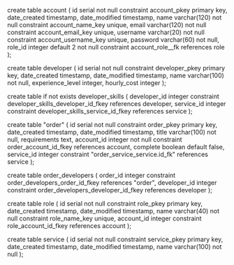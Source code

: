 create table account
(
	id serial not null
		constraint account_pkey
			primary key,
	date_created timestamp,
	date_modified timestamp,
	name varchar(120) not null
		constraint account_name_key
			unique,
	email varchar(120) not null
		constraint account_email_key
			unique,
	username varchar(20) not null
		constraint account_username_key
			unique,
	password varchar(60) not null,
	role_id integer default 2 not null
		constraint account_role__fk
			references role
);

create table developer
(
	id serial not null
		constraint developer_pkey
			primary key,
	date_created timestamp,
	date_modified timestamp,
	name varchar(100) not null,
	experience_level integer,
	hourly_cost integer
);

create table if not exists developer_skills
(
	developer_id integer
		constraint developer_skills_developer_id_fkey
			references developer,
	service_id integer
		constraint developer_skills_service_id_fkey
			references service
);

create table "order"
(
	id serial not null
		constraint order_pkey
			primary key,
	date_created timestamp,
	date_modified timestamp,
	title varchar(100) not null,
	requirements text,
	account_id integer not null
		constraint order_account_id_fkey
			references account,
	complete boolean default false,
	service_id integer
		constraint "order_service_service.id_fk"
			references service
);

create table order_developers
(
	order_id integer
		constraint order_developers_order_id_fkey
			references "order",
	developer_id integer
		constraint order_developers_developer_id_fkey
			references developer
);


create table role
(
	id serial not null
		constraint role_pkey
			primary key,
	date_created timestamp,
	date_modified timestamp,
	name varchar(40) not null
		constraint role_name_key
			unique,
	account_id integer
		constraint role_account_id_fkey
			references account
);


create table service
(
	id serial not null
		constraint service_pkey
			primary key,
	date_created timestamp,
	date_modified timestamp,
	name varchar(100) not null
);


